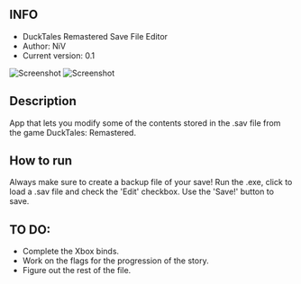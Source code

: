 ## INFO ##
- DuckTales Remastered Save File Editor
- Author: NiV
- Current version: 0.1

![Screenshot](https://i.gyazo.com/9b2d5870bb382d28bb2d433387eda21f.png)
![Screenshot](https://i.gyazo.com/5a234eedf79a913ebfec6decd3413dab.png)

## Description ##
App that lets you modify some of the contents stored in the .sav file from the game DuckTales: Remastered.

## How to run ##
Always make sure to create a backup file of your save!
Run the .exe, click to load a .sav file and check the 'Edit' checkbox. Use the 'Save!' button to save.

## TO DO: ##
- Complete the Xbox binds.
- Work on the flags for the progression of the story.
- Figure out the rest of the file.